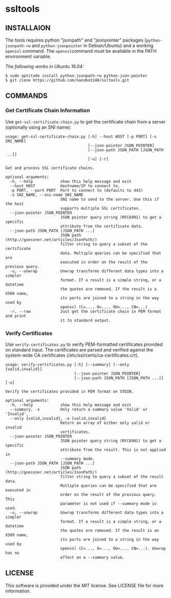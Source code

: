 # ssltools

## INSTALLAION
The tools requires python "jsonpath" and "jsonpointer" packages (`python-jsonpath-rw` and `python-jsonpointer` in Debian/Ubuntu) and a working `openssl` command. The `openssl`command must be available in the PATH environment variable.

*The following works in Ubuntu 16.04:*
```
$ sudo aptitude install python-jsonpath-rw python-json-pointer
$ git clone https://github.com/nanobot248/ssltools.git
```
## COMMANDS

### Get Certificate Chain Information
Use `get-ssl-certificate-chain.py` to get the certificate chain from a server (optionally using an SNI name):
```
usage: get-ssl-certificate-chain.py [-h] --host HOST [-p PORT] [-s SNI_NAME]
                                    [--json-pointer JSON_POINTER]
                                    [--json-path JSON_PATH [JSON_PATH ...]]
                                    [-u] [-r]

Get and process SSL certificate chains.

optional arguments:
  -h, --help            show this help message and exit
  --host HOST           Hostname/IP to connect to.
  -p PORT, --port PORT  Port to connect to (defaults to 443)
  -s SNI_NAME, --sni-name SNI_NAME
                        SNI name to send to the server. Use this if the host
                        supports multiple SSL certificates.
  --json-pointer JSON_POINTER
                        JSON pointer query string (RFC6901) to get a specific
                        attribute from the certificate data.
  --json-path JSON_PATH [JSON_PATH ...]
                        JSON path (http://goessner.net/articles/JsonPath/)
                        filter string to query a subset of the certificate
                        data. Multiple queries can be specified that are
                        executed in order on the result of the previous query.
  -u, --unwrap          Unwrap transforms different data types into a simpler
                        format. If a result is a simple string, or a datetime
                        the quotes are removed. If the result is a X509 name,
                        its parts are joined to a string in the way used by
                        openssl (C=..., O=..., OU=..., CN=...)
  -r, --raw             Just get the certificate chain in PEM format and print
                        it to standard output.
```

### Verify Certificates
Use `verify-certificates.py` to verify PEM-formatted certificates provided on standard input. The certificates are parsed and verified against the system-wide CA certificates (/etc/ssl/certs/ca-certificates.crt).

```
usage: verify-certificates.py [-h] [--summary] [--only {valid,invalid}]
                              [--json-pointer JSON_POINTER]
                              [--json-path JSON_PATH [JSON_PATH ...]] [-u]

Verify the certificates provided in PEM format on STDIN.

optional arguments:
  -h, --help            show this help message and exit
  --summary, -s         Only return a summary value 'Valid' or 'Invalid'.
  --only {valid,invalid}, -o {valid,invalid}
                        Return an array of either only valid or invalid
                        certificates.
  --json-pointer JSON_POINTER
                        JSON pointer query string (RFC6901) to get a specific
                        attribute from the result. This is not applied in
                        --summary mode.
  --json-path JSON_PATH [JSON_PATH ...]
                        JSON path (http://goessner.net/articles/JsonPath/)
                        filter string to query a subset of the result data.
                        Multiple queries can be specified that are executed in
                        order on the result of the previous query. This
                        parameter is not used if --summary mode is used.
  -u, --unwrap          Unwrap transforms different data types into a simpler
                        format. If a result is a simple string, or a datetime
                        the quotes are removed. If the result is an X509 name,
                        its parts are joined to a string in the way used by
                        openssl (C=..., O=..., OU=..., CN=...). Unwrap has no
                        effect on a --summary value.
```

## LICENSE
This software is provided under the MIT license. See LICENSE file for more information.
